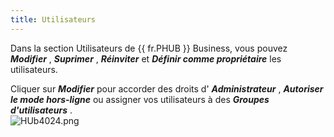 ```yaml
---
title: Utilisateurs
---
```

Dans la section Utilisateurs de {{ fr.PHUB }} Business, vous pouvez ***Modifier*** , ***Suprimer*** , ***Réinviter*** et ***Définir comme propriétaire*** les utilisateurs.  

Cliquer sur ***Modifier*** pour accorder des droits d&apos; ***Administrateur*** , ***Autoriser le mode hors-ligne*** ou assigner vos utilisateurs à des ***Groupes d&apos;utilisateurs*** .  
![HUb4024.png](/img/fr/hub/HUb4024.png) 
